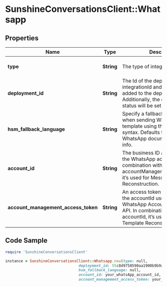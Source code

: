 # SunshineConversationsClient::Whatsapp

## Properties

Name | Type | Description | Notes
------------ | ------------- | ------------- | -------------
**type** | **String** | The type of integration. | [optional] [default to &#39;whatsapp&#39;]
**deployment_id** | **String** | The Id of the deployment. The integrationId and the appId will be added to the deployment. Additionally, the deployment’s status will be set to integrated. | 
**hsm_fallback_language** | **String** | Specify a fallback language to use when sending WhatsApp message template using the short hand syntax. Defaults to en_US. See WhatsApp documentation for more info. | [optional] [default to &#39;en_US&#39;]
**account_id** | **String** | The business ID associated with the WhatsApp account. In combination with accountManagementAccessToken, it’s used for Message Template Reconstruction. | [optional] 
**account_management_access_token** | **String** | An access token associated with the accountId used to query the WhatsApp Account Management API. In combination with accountId, it’s used for Message Template Reconstruction. | [optional] 

## Code Sample

```ruby
require 'SunshineConversationsClient'

instance = SunshineConversationsClient::Whatsapp.new(type: null,
                                 deployment_id: 55c8d9758590aa1900b9b9aa,
                                 hsm_fallback_language: null,
                                 account_id: your_whatsApp_account_id,
                                 account_management_access_token: your_access_token)
```



